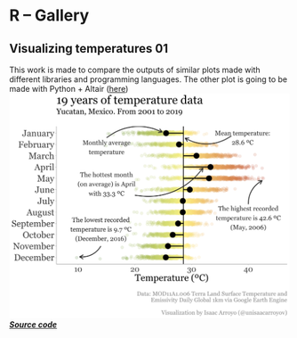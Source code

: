 # R – Gallery
## Visualizing temperatures 01
This work is made to compare the outputs of similar plots made with different libraries and programming languages.
The other plot is going to be made with Python + Altair ([here](https://github.com/isaacarroyov/data_visualization_practice/tree/master/Altair#visualizing-temperatures-02-working-on-it-hourglass_flowing_sand))
![Distribution of temperature data](visualizing_temperatures/images/visualizing_temperatures_R_01.png)
[_**Source code**_](https://github.com/isaacarroyov/data_visualization_practice/blob/master/R/visualizing_temperatures/visualizing_temperatures_01.R)